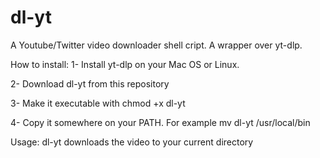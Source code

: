 # dl-yt
A Youtube/Twitter video downloader shell cript. A wrapper over yt-dlp.

How to install: 
1- Install yt-dlp on your Mac OS or Linux.

2- Download dl-yt from this repository

3- Make it executable with chmod +x dl-yt

4- Copy it somewhere on your PATH. For example mv dl-yt /usr/local/bin

Usage: 
dl-yt <Youtube or Twitter video URL> downloads the video to your current directory
